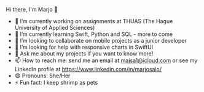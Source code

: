 Hi there, I'm Marjo 👋

- 🔭 I’m currently working on assignments at THUAS (The Hague University of Applied Sciences)
- 🌱 I’m currently learning Swift, Python and SQL - more to come
- 👯 I’m looking to collaborate on mobile projects as a junior developer
- 🤔 I’m looking for help with responsive charts in SwiftUI
- 💬 Ask me about my projects if you want to know more!
- 📫 How to reach me: send me an email at majsa1@icloud.com or see my LinkedIn profile at https://www.linkedin.com/in/marjosalo/
- 😄 Pronouns: She/Her
- ⚡ Fun fact: I keep shrimp as pets
